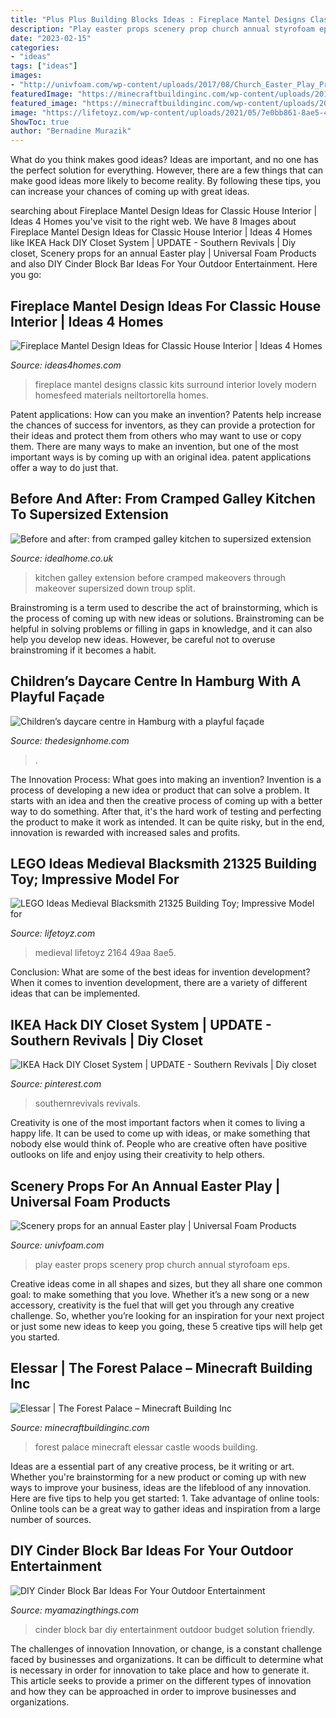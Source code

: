 ```yaml
---
title: "Plus Plus Building Blocks Ideas : Fireplace Mantel Designs Classic Kits Surround Interior Lovely Modern Homesfeed Materials Neiltortorella Homes"
description: "Play easter props scenery prop church annual styrofoam eps"
date: "2023-02-15"
categories:
- "ideas"
tags: ["ideas"]
images:
- "http://univfoam.com/wp-content/uploads/2017/08/Church_Easter_Play_Prop.jpg"
featuredImage: "https://minecraftbuildinginc.com/wp-content/uploads/2014/11/Elessar-the-forest-palace-minecraft-building-ideas-castle-woods-trees-10.jpg"
featured_image: "https://minecraftbuildinginc.com/wp-content/uploads/2014/11/Elessar-the-forest-palace-minecraft-building-ideas-castle-woods-trees-10.jpg"
image: "https://lifetoyz.com/wp-content/uploads/2021/05/7e0bb861-8ae5-49aa-b1e3-74536809ddd9.d13d411519dacd87258b340788fb927a-2048x2048.jpeg"
ShowToc: true
author: "Bernadine Murazik"
---
```



What do you think makes good ideas?
Ideas are important, and no one has the perfect solution for everything. However, there are a few things that can make good ideas more likely to become reality. By following these tips, you can increase your chances of coming up with great ideas.

	

		
searching about Fireplace Mantel Design Ideas for Classic House Interior | Ideas 4 Homes you've visit to the right web. We have 8 Images about Fireplace Mantel Design Ideas for Classic House Interior | Ideas 4 Homes like IKEA Hack DIY Closet System | UPDATE - Southern Revivals | Diy closet, Scenery props for an annual Easter play | Universal Foam Products and also DIY Cinder Block Bar Ideas For Your Outdoor Entertainment. Here you go:
		
    
## Fireplace Mantel Design Ideas For Classic House Interior | Ideas 4 Homes

<img loading=lazy src="http://www.ideas4homes.com/wp-content/uploads/2015/04/Epic-Classic-Fireplace-Mantel-Design-Ideas.jpg" onerror="this.onerror=null;this.src='https://tse3.mm.bing.net/th?id=OIP.-b26DxUDGoNLhid2C7uM5wHaJ3&amp;pid=15.1';" alt="Fireplace Mantel Design Ideas for Classic House Interior | Ideas 4 Homes">

_Source: ideas4homes.com_

>fireplace mantel designs classic kits surround interior lovely modern homesfeed materials neiltortorella homes. 

	

Patent applications: How can you make an invention?
Patents help increase the chances of success for inventors, as they can provide a protection for their ideas and protect them from others who may want to use or copy them. There are many ways to make an invention, but one of the most important ways is by coming up with an original idea. patent applications offer a way to do just that.

    
## Before And After: From Cramped Galley Kitchen To Supersized Extension

<img loading=lazy src="http://ksassets.timeincuk.net/wp/uploads/sites/56/2017/06/Makeover-split-Troup-cramped-galley-kitchen.jpg" onerror="this.onerror=null;this.src='https://tse3.mm.bing.net/th?id=OIP.qiht676V9fJtcpruBt7gTgHaHa&amp;pid=15.1';" alt="Before and after: from cramped galley kitchen to supersized extension">

_Source: idealhome.co.uk_

>kitchen galley extension before cramped makeovers through makeover supersized down troup split. 

	

Brainstroming is a term used to describe the act of brainstorming, which is the process of coming up with new ideas or solutions. Brainstroming can be helpful in solving problems or filling in gaps in knowledge, and it can also help you develop new ideas. However, be careful not to overuse brainstroming if it becomes a habit.

    
## Children’s Daycare Centre In Hamburg With A Playful Façade

<img loading=lazy src="http://thedesignhome.com/wp-content/uploads/2016/04/Children’s-daycare-centre-in-Hamburg-with-a-playful-façade2.jpg" onerror="this.onerror=null;this.src='https://tse2.mm.bing.net/th?id=OIP.TjHtMTJve5GQkNa8gaXA0wHaLH&amp;pid=15.1';" alt="Children’s daycare centre in Hamburg with a playful façade">

_Source: thedesignhome.com_

>. 

	

The Innovation Process: What goes into making an invention?
Invention is a process of developing a new idea or product that can solve a problem. It starts with an idea and then the creative process of coming up with a better way to do something. After that, it's the hard work of testing and perfecting the product to make it work as intended. It can be quite risky, but in the end, innovation is rewarded with increased sales and profits.

    
## LEGO Ideas Medieval Blacksmith 21325 Building Toy; Impressive Model For

<img loading=lazy src="https://lifetoyz.com/wp-content/uploads/2021/05/7e0bb861-8ae5-49aa-b1e3-74536809ddd9.d13d411519dacd87258b340788fb927a-2048x2048.jpeg" onerror="this.onerror=null;this.src='https://tse4.mm.bing.net/th?id=OIP.rKzUz5cVmQrOHWZMvf7cqgHaHa&amp;pid=15.1';" alt="LEGO Ideas Medieval Blacksmith 21325 Building Toy; Impressive Model for">

_Source: lifetoyz.com_

>medieval lifetoyz 2164 49aa 8ae5. 

	

Conclusion: What are some of the best ideas for invention development?
When it comes to invention development, there are a variety of different ideas that can be implemented.

    
## IKEA Hack DIY Closet System | UPDATE - Southern Revivals | Diy Closet

<img loading=lazy src="https://i.pinimg.com/736x/1d/e4/92/1de4925bfc56d629795f03989f631c95.jpg" onerror="this.onerror=null;this.src='https://tse2.mm.bing.net/th?id=OIP.gZymOPbrNqB7dQV0Z_-NqwHaJ3&amp;pid=15.1';" alt="IKEA Hack DIY Closet System | UPDATE - Southern Revivals | Diy closet">

_Source: pinterest.com_

>southernrevivals revivals. 

	

Creativity is one of the most important factors when it comes to living a happy life. It can be used to come up with ideas, or make something that nobody else would think of. People who are creative often have positive outlooks on life and enjoy using their creativity to help others.

    
## Scenery Props For An Annual Easter Play | Universal Foam Products

<img loading=lazy src="http://univfoam.com/wp-content/uploads/2017/08/Church_Easter_Play_Prop.jpg" onerror="this.onerror=null;this.src='https://tse2.mm.bing.net/th?id=OIP.-Uj9hKr7HZ-snLB-ijHl3AHaFj&amp;pid=15.1';" alt="Scenery props for an annual Easter play | Universal Foam Products">

_Source: univfoam.com_

>play easter props scenery prop church annual styrofoam eps. 

	

Creative ideas come in all shapes and sizes, but they all share one common goal: to make something that you love. Whether it’s a new song or a new accessory, creativity is the fuel that will get you through any creative challenge. So, whether you’re looking for an inspiration for your next project or just some new ideas to keep you going, these 5 creative tips will help get you started.

    
## Elessar | The Forest Palace – Minecraft Building Inc

<img loading=lazy src="https://minecraftbuildinginc.com/wp-content/uploads/2014/11/Elessar-the-forest-palace-minecraft-building-ideas-castle-woods-trees-10.jpg" onerror="this.onerror=null;this.src='https://tse4.mm.bing.net/th?id=OIP.yQw94Rar7ztTaPgehxSTqQHaD7&amp;pid=15.1';" alt="Elessar | The Forest Palace – Minecraft Building Inc">

_Source: minecraftbuildinginc.com_

>forest palace minecraft elessar castle woods building. 

	

Ideas are a essential part of any creative process, be it writing or art. Whether you're brainstorming for a new product or coming up with new ways to improve your business, ideas are the lifeblood of any innovation. Here are five tips to help you get started: 1. Take advantage of online tools: Online tools can be a great way to gather ideas and inspiration from a large number of sources.

    
## DIY Cinder Block Bar Ideas For Your Outdoor Entertainment

<img loading=lazy src="http://myamazingthings.com/wp-content/uploads/2018/04/cinderblock-bar-3-.jpg" onerror="this.onerror=null;this.src='https://tse1.mm.bing.net/th?id=OIP.CL3IykBVaLRQUmEaiK8BwAHaK0&amp;pid=15.1';" alt="DIY Cinder Block Bar Ideas For Your Outdoor Entertainment">

_Source: myamazingthings.com_

>cinder block bar diy entertainment outdoor budget solution friendly. 

	

The challenges of innovation
Innovation, or change, is a constant challenge faced by businesses and organizations. It can be difficult to determine what is necessary in order for innovation to take place and how to generate it. This article seeks to provide a primer on the different types of innovation and how they can be approached in order to improve businesses and organizations.

